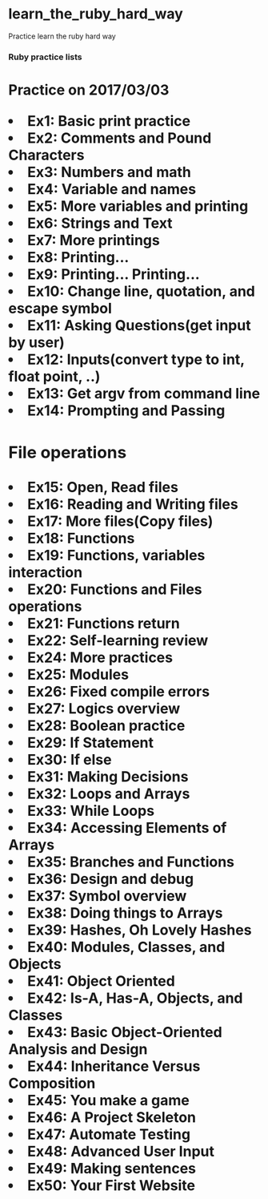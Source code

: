 # learn_the_ruby_hard_way
Practice learn the ruby hard way
<h3>Ruby practice lists<h1>
<p>Practice on 2017/03/03</p>
<div>
<li>Ex1: Basic print practice</li>
<li>Ex2: Comments and Pound Characters</li>
<li>Ex3: Numbers and math</li>
<li>Ex4: Variable and names</li>
<li>Ex5: More variables and printing</li>
<li>Ex6: Strings and Text</li>
<li>Ex7: More printings</li>
<li>Ex8: Printing...</li>
<li>Ex9: Printing... Printing... </li>
<li>Ex10: Change line, quotation, and escape symbol </li>
<li>Ex11: Asking Questions(get input by user)</li>
<li>Ex12: Inputs(convert type to int, float point, ..)</li>
<li>Ex13: Get argv from command line</li>
<li>Ex14: Prompting and Passing </li>
<h3>File operations</h3>
<li>Ex15: Open, Read files</li>
<li>Ex16: Reading and Writing files</li>
<li>Ex17: More files(Copy files)</li>
<li>Ex18: Functions</li>
<li>Ex19: Functions, variables interaction </li>
<li>Ex20: Functions and Files operations </li>
<li>Ex21: Functions return </li>
<li>Ex22: Self-learning review </li>
<li>Ex24: More practices </li>
<li>Ex25: Modules </li>
<li>Ex26: Fixed compile errors</li>
<li>Ex27: Logics overview</li>
<li>Ex28: Boolean practice</li>
<li>Ex29: If Statement</li>
<li>Ex30: If else</li>
<li>Ex31: Making Decisions</li>
<li>Ex32: Loops and Arrays</li>
<li>Ex33: While Loops</li>
<li>Ex34: Accessing Elements of Arrays</li>
<li>Ex35: Branches and Functions</li>
<li>Ex36: Design and debug</li>
<li>Ex37: Symbol overview</li>
<li>Ex38: Doing things to Arrays</li>
<li>Ex39: Hashes, Oh Lovely Hashes</li>
<li>Ex40: Modules, Classes, and Objects</li>
<li>Ex41: Object Oriented </li>
<li>Ex42: Is-A, Has-A, Objects, and Classes</li>
<li>Ex43: Basic Object-Oriented Analysis and Design</li>
<li>Ex44: Inheritance Versus Composition</li>
<li>Ex45: You make a game</li>
<li>Ex46: A Project Skeleton</li>
<li>Ex47: Automate Testing</li>
<li>Ex48: Advanced User Input</li>
<li>Ex49: Making sentences</li>
<li>Ex50: Your First Website</li>
</div>
